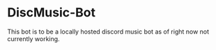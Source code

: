 # DiscMusic-Bot
This bot is to be a locally hosted discord music bot
as of right now not currently working.
